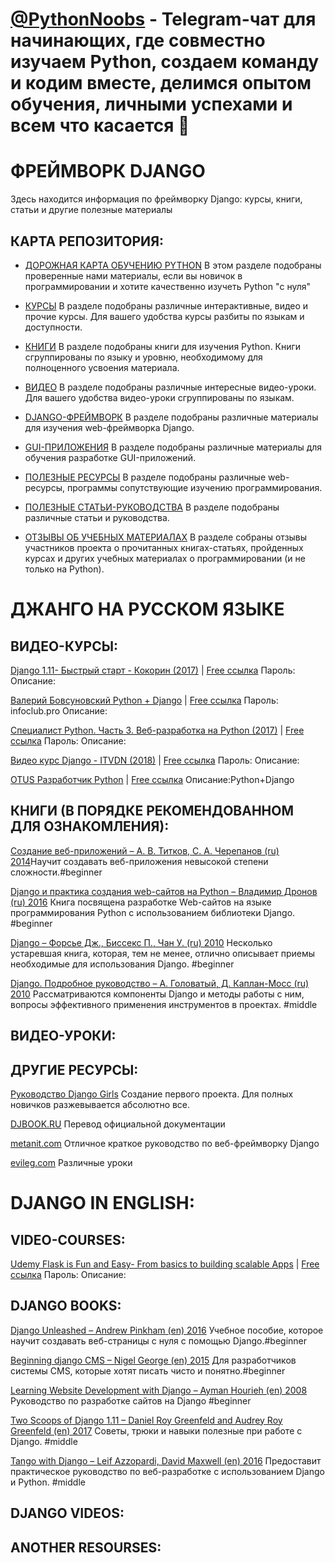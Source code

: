 # [@PythonNoobs](https://t.me/python_noobs) - Telegram-чат для начинающих, где совместно изучаем Python, создаем команду и кодим вместе, делимся опытом обучения, личными успехами и всем что касается 🐍 
# ФРЕЙМВОРК DJANGO

Здесь находится информация по фреймворку Django: курсы, книги, статьи и другие полезные материалы


## КАРТА РЕПОЗИТОРИЯ:

- [ДОРОЖНАЯ КАРТА ОБУЧЕНИЮ PYTHON](https://github.com/PythonNoobs/python_developer/blob/master/Road_map.md)
В этом разделе подобраны проверенные нами материалы, если вы новичок в программировании и хотите качественно изучеть Python "с нуля"

- [КУРСЫ](https://github.com/PythonNoobs/python_developer/blob/master/Courses.md) 
В разделе подобраны различные интерактивные, видео и прочие курсы. Для вашего удобства курсы разбиты по языкам и доступности.

- [КНИГИ](https://github.com/PythonNoobs/python_developer/blob/master/Books.md) В разделе подобраны книги для изучения Python. Книги сгруппированы по языку и уровню, необходимому для полноценного усвоения материала.

- [ВИДЕО](https://github.com/PythonNoobs/python_developer/blob/master/Videos.md) 
В разделе подобраны различные интересные видео-уроки. Для вашего удобства видео-уроки сгруппированы по языкам.

- [DJANGO-ФРЕЙМВОРК](https://github.com/PythonNoobs/python_developer/blob/master/Django_framework.md) 
В разделе подобраны различные материалы для изучения web-фреймворка Django.

- [GUI-ПРИЛОЖЕНИЯ](https://github.com/PythonNoobs/python_developer/blob/master/Tkinter_PyQt.md) 
В разделе подобраны различные материалы для обучения разработке GUI-приложений. 

- [ПОЛЕЗНЫЕ РЕСУРСЫ](https://github.com/PythonNoobs/python_developer/edit/master/useful_resources.md) 
В разделе подобраны различные web-ресурсы, программы сопутствующие изучению программирования.  

- [ПОЛЕЗНЫЕ СТАТЬИ-РУКОВОДСТВА](https://github.com/PythonNoobs/python_developer/blob/master/Manuals.md) 
В разделе подобраны различные статьи и руководства.

- [ОТЗЫВЫ ОБ УЧЕБНЫХ МАТЕРИАЛАХ](https://github.com/PythonNoobs/python_developer/blob/master/reviews.md) 
В разделе собраны отзывы участников проекта о прочитанных книгах-статьях, пройденных курсах и других учебных материалах о программировании (и не только на Python).

# ДЖАНГО НА РУССКОМ ЯЗЫКЕ
## ВИДЕО-КУРСЫ:



[Django 1.11- Быстрый старт - Кокорин (2017)](https://) | [Free ссылка](https://cloud.mail.ru/public/15CZ/uiAY1vt1K) Пароль: 
Описание:

[Валерий Бовсуновский Python + Django](https://) | [Free ссылка](https://cloud.mail.ru/public/Aiz4/Ku9fZ3B4Q) Пароль: infoclub.pro 
Описание:

[Специалист Python. Часть 3. Веб-разработка на Python (2017)](https://) | [Free ссылка](https://cloud.mail.ru/public/GtoB/vdESwnx6d) Пароль: 
Описание:

[Видео курс Django - ITVDN (2018)](https://) | [Free ссылка](https://yadi.sk/d/MBruQdRo3WSdCx) Пароль: 
Описание:

[OTUS Разработчик Python](https://) | [Free ссылка](https://cloud.mail.ru/public/Ep4K/3DMDfcWfn)
Описание:Python+Django


## КНИГИ (В ПОРЯДКЕ РЕКОМЕНДОВАННОМ ДЛЯ ОЗНАКОМЛЕНИЯ):

[Создание веб-приложений – А. В. Титков, С. А. Черепанов (ru) 2014](https://yadi.sk/i/CXEaccVg0XBneQ)Научит создавать веб-приложения невысокой степени сложности.#beginner

[Django и практика создания web-сайтов на Python – Владимир Дронов (ru) 2016](https://yadi.sk/i/bXsGVt0JlS7PJw)
Книга посвящена разработке Web-сайтов на языке программирования Python с использованием библиотеки Django.
#beginner

[Django – Форсье Дж., Биссекс П., Чан У. (ru) 2010](https://yadi.sk/i/3C2qGReRq9aCzg)
Несколько устаревшая книга, которая, тем не менее, отлично описывает приемы необходимые для использования Django.
#beginner

[Django. Подробное руководство – А. Головатый, Д. Каплан-Мосс (ru) 2010](https://yadi.sk/i/O_t3YT7SLnURqQ)
Рассматриваются компоненты Django и методы работы с ним, вопросы эффективного применения инструментов в проектах.
#middle


## ВИДЕО-УРОКИ:



## ДРУГИЕ РЕСУРСЫ:


[Руководство Django Girls](https://tutorial.djangogirls.org/ru/) Создание первого проекта. Для полных новичков разжевывается абсолютно все.

[DJBOOK.RU](https://djbook.ru/rel1.9/) Перевод официальной документации

[metanit.com](https://metanit.com/python/django/) Отличное краткое руководство по веб-фреймворку Django

[evileg.com](https://evileg.com/ru/knowledge/django/) Различные уроки

# DJANGO IN ENGLISH:

## VIDEO-COURSES:

[Udemy Flask is Fun and Easy- From basics to building scalable Apps](https://) | [Free ссылка](https://cloud.mail.ru/public/48BM/XKqCN4rYw) Пароль: 
Описание:

## DJANGO BOOKS:


[Django Unleashed – Andrew Pinkham (en) 2016](https://yadi.sk/i/Z_iGPTlZWOU1Xw) Учебное пособие, которое научит создавать веб-страницы с нуля с помощью Django.#beginner

[Beginning django CMS – Nigel George (en) 2015](https://yadi.sk/i/qbbAn0f-E8OUIw) Для разработчиков системы CMS, которые хотят писать чисто и понятно.#beginner

[Learning Website Development with Django – Ayman Hourieh (en) 2008](https://yadi.sk/i/UHUDAJzmZHXfZQ) Руководство по разработке сайтов на Django #beginner

[Two Scoops of Django 1.11 – Daniel Roy Greenfeld and Audrey Roy Greenfeld (en) 2017](https://yadi.sk/d/-A4EtDK-3YdWRw) Советы, трюки и навыки полезные при работе с Django. #middle

[Tango with Django – Leif Azzopardi, David Maxwell (en) 2016](https://yadi.sk/i/nPu3EjYS1t2hvg) Предоставит практическое руководство по веб-разработке с использованием Django и Python. #middle

## DJANGO VIDEOS:


## ANOTHER RESOURSES:
